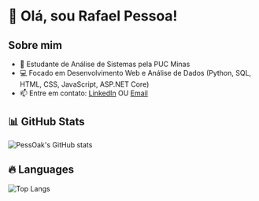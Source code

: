 # 👋 Olá, sou Rafael Pessoa!

## Sobre mim
- 🎯 Estudante de Análise de Sistemas pela PUC Minas
- 💻 Focado em Desenvolvimento Web e Análise de Dados (Python, SQL, HTML, CSS, JavaScript, ASP.NET Core)
- 📫 Entre em contato: [LinkedIn](https://www.linkedin.com/in/seu-perfil) OU [Email](pessoa.carvalho@outlook.com)

## 📊 GitHub Stats

![PessOak's GitHub stats](https://github-readme-stats.vercel.app/api?username=PessOak&show_icons=true&theme=radical)

## 🔥 Languages

![Top Langs](https://github-readme-stats.vercel.app/api/top-langs/?username=PessOak&layout=compact&theme=tokyonight)

